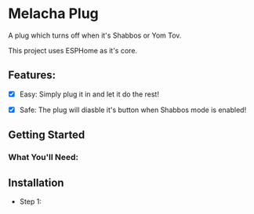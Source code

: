 # Melacha Plug
A plug which turns off when it's Shabbos or Yom Tov.

This project uses ESPHome as it's core.

## Features:
- [x] Easy: Simply plug it in and let it do the rest! 
- [x] Safe: The plug will diasble it's button when Shabbos mode is enabled! 


## Getting Started

### What You'll Need:


## Installation

- Step 1:
